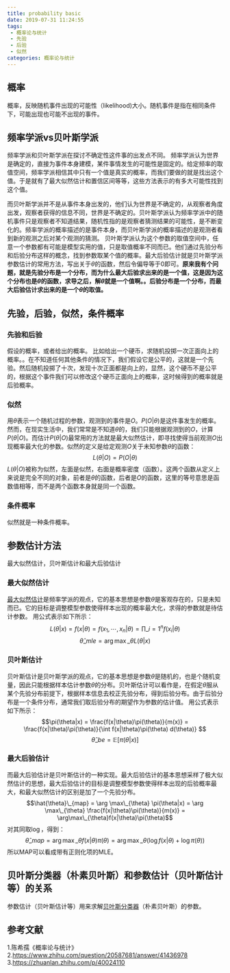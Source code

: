 ```yaml
---
title: probability basic
date: 2019-07-31 11:24:55
tags:
 - 概率论与统计
 - 先验
 - 后验
 - 似然
categories: 概率论与统计
---
```


## 概率
概率，反映随机事件出现的可能性（likelihood)大小。随机事件是指在相同条件下，可能出现也可能不出现的事件。


## 频率学派vs贝叶斯学派
频率学派和贝叶斯学派在探讨不确定性这件事的出发点不同。
频率学派认为世界是确定的，直接为事件本身建模，某件事情发生的可能性是固定的。给定频率的取值空间，频率学派相信其中只有一个值是真实的概率，而我们要做的就是找出这个值。于是就有了最大似然估计和置信区间等等，这些方法表示的有多大可能性找到这个值。

而贝叶斯学派并不是从事件本身出发的，他们认为世界是不确定的，从观察者角度出发，观察者获得的信息不同，世界是不确定的。贝叶斯学派认为频率学派中的随机事件只是观察者不知道结果，随机性指的是观察者猜测结果的可能性，是不断变化的。频率学派的概率描述的是事件本身，而贝叶斯学派的概率描述的是观测者看到新的观测之后对某个观测的猜测。
贝叶斯学派认为这个参数的取值空间中，任意一个参数都有可能是模型实用的值，只是取值概率不同而已。他们通过先验分布和后验分布这样的概念，找到参数取某个值的概率。最大后验估计就是贝叶斯学派参数估计的常用方法，写出关于$\theta$的函数，然后令偏导等于$0$即可。**原来我有个问题，就是先验分布是一个分布，而为什么最大后验求出来的是一个值，这是因为这个分布也是$\theta$的函数，求导之后，解$\theta$就是一个值啊。。后验分布是一个分布，而最大后验估计求出来的是一个$\theta$的取值。**

## 先验，后验，似然，条件概率
### 先验和后验
假设的概率，或者给出的概率。
比如给出一个硬币，求随机投掷一次正面向上的概率。。在不知道任何其他条件的情况下，我们假设它是公平的，这就是一个先验。然后随机投掷了十次，发现十次正面都是向上的，显然，这个硬币不是公平的，根据这个事件我们可以修改这个硬币正面向上的概率，这时候得到的概率就是后验概率。

### 似然
用$\theta$表示一个随机过程的参数，观测到的事件是$O$。$P(O|\theta)$是这件事发生的概率。然而，在现实生活中，我们常常是不知道$\theta$的，我们只能根据观测到的$O$，计算$P(\theta|O)$。而估计$P(\theta|O)$最常用的方法就是最大似然估计，即寻找使得当前观测$O$出现概率最大化的参数。似然的定义是给定观测$O$关于未知参数$\theta$的函数：
$$L(\theta|O) = P(O|\theta)$$
$L(\theta|O)$被称为似然，左面是似然，右面是概率密度（函数）。这两个函数从定义上来说是完全不同的对象，前者是$\theta$的函数，后者是$O$的函数，这里的等号意思是函数值相等，而不是两个函数本身就是同一个函数。

### 条件概率
似然就是一种条件概率。

## 参数估计方法
最大似然估计，贝叶斯估计和最大后验估计
### 最大似然估计
[最大似然估计]()是频率学派的观点，它的基本思想是参数$\theta$是客观存在的，只是未知而已。它的目标是调整模型参数使得样本出现的概率最大化，求得的参数就是待估计参数。
用公式表示如下所示：
$$L(\theta|x) = f(x|\theta) = f(x_1, \cdots, x_n|\theta) = \prod\_{i=1}^n f(x_i|\theta)$$
$$\hat{\theta}\_{mle} = \arg \max\_{\theta} L(\theta|x)$$

### 贝叶斯估计
贝叶斯估计是贝叶斯学派的观点，它的基本思想是参数$\theta$是随机的，也是个随机变量，因此只能根据样本估计参数$\theta$的分布。贝叶斯估计可以看作是，在假定$\theta$服从某个先验分布前提下，根据样本信息去校正先验分布，得到后验分布。由于后验分布是一个条件分布，通常我们取后验分布的期望作为参数的估计值。
用公式表示如下所示：
$$\pi(\theta|x) = \frac{f(x|\theta)\pi(\theta)}{m(x)} = \frac{f(x|\theta)\pi(\theta)}{\int f(x|\theta)\pi(\theta) d(\theta)} $$
$$\hat{\theta}\_{be} = \mathbb{E}\left[ \pi(\theta|x)\right]$$

### 最大后验估计
而最大后验估计是贝叶斯估计的一种实现。最大后验估计的基本思想采样了极大似然估计的思想，最大后验估计的目标是调整模型参数使得样本出现的后验概率最大，和最大似然估计的区别是加了一个先验分布。
$$\hat{\theta}\_{map} = \arg \max\_{\theta} \pi(\theta|x) = \arg \max\_{\theta} \frac{f(x|\theta)\pi(\theta)}{m(x)}  = \arg\max\_{\theta}f(x|\theta)\pi(\theta)$$
对其同取$\log$，得到：
$$\hat{\theta}\_{map} = \arg\max\_{\theta}f(x|\theta)\pi(\theta) =\arg\max\_{\theta}(\log f(x|\theta) + \log \pi(\theta))  $$
所以MAP可以看成带有正则化项的MLE。

## 贝叶斯分类器（朴素贝叶斯）和参数估计（贝叶斯估计等）的关系
参数估计（贝叶斯估计等）用来求解[贝叶斯分类器]()（朴素贝叶斯）的参数。

## 参考文献
1.陈希孺《概率论与统计》
2.https://www.zhihu.com/question/20587681/answer/41436978
3.https://zhuanlan.zhihu.com/p/40024110
